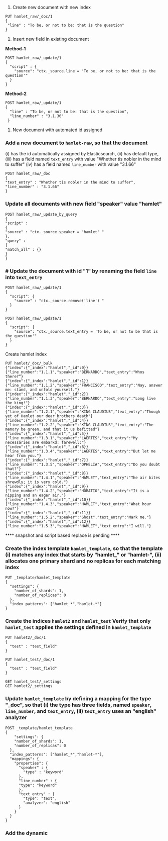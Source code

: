 1. Create new document with new index
```
PUT hamlet_raw/_doc/1
{
 "line" : "To be, or not to be: that is the question"
}
```
1. Insert new field in existing document

**Method-1**
```
POST hamlet_raw/_update/1
{
  "script" : {
    "source": "ctx._source.line = 'To be, or not to be: that is the question'"
  }
}
```
**Method-2**
```
POST hamlet_raw/_update/1
{
  "line" : "To be, or not to be: that is the question",
  "line_number" : "3.1.36"
 }
 ```
1. New document with automated id assigned
### Add a new document to `hamlet-raw`, so that the document ###
(i) has the id automatically assigned by Elasticsearch, 
(ii) has default type, 
(iii) has a field named `text_entry` with value  "Whether tis nobler in the mind to suffer"
(iv) has a field named `line_number` with value "3.1.66"
```
POST hamlet_raw/_doc
{
"text_entry" : "Whether tis nobler in the mind to suffer",
"line_number" : "3.1.66"
}
```
### Update all documents with new field "speaker" value "hamlet"
```
POST hamlet_raw/_update_by_query
{
"script" :
{
"source" : "ctx._source.speaker = 'hamlet' "
},
"query" :
{
"match_all" : {}
}
}
```
### # Update the document with id "1" by renaming the field `line` into `text_entry`
```
POST hamlet_raw/_update/1
{
  "script": {
    "source" : "ctx._source.remove('line') "
  }
}

POST hamlet_raw/_update/1
{
  "script": {
    "source": "ctx._source.text_entry = 'To be, or not to be that is the question'"
  }
}
```
Create hamlet index
```
PUT hamlet/_doc/_bulk
{"index":{"_index":"hamlet","_id":0}}
{"line_number":"1.1.1","speaker":"BERNARDO","text_entry":"Whos there?"}
{"index":{"_index":"hamlet","_id":1}}
{"line_number":"1.1.2","speaker":"FRANCISCO","text_entry":"Nay, answer me: stand, and unfold yourself."}
{"index":{"_index":"hamlet","_id":2}}
{"line_number":"1.1.3","speaker":"BERNARDO","text_entry":"Long live the king!"}
{"index":{"_index":"hamlet","_id":3}}
{"line_number":"1.2.1","speaker":"KING CLAUDIUS","text_entry":"Though yet of Hamlet our dear brothers death"}
{"index":{"_index":"hamlet","_id":4}}
{"line_number":"1.2.2","speaker":"KING CLAUDIUS","text_entry":"The memory be green, and that it us befitted"}
{"index":{"_index":"hamlet","_id":5}}
{"line_number":"1.3.1","speaker":"LAERTES","text_entry":"My necessaries are embarkd: farewell:"}
{"index":{"_index":"hamlet","_id":6}}
{"line_number":"1.3.4","speaker":"LAERTES","text_entry":"But let me hear from you."}
{"index":{"_index":"hamlet","_id":7}}
{"line_number":"1.3.5","speaker":"OPHELIA","text_entry":"Do you doubt that?"}
{"index":{"_index":"hamlet","_id":8}}
{"line_number":"1.4.1","speaker":"HAMLET","text_entry":"The air bites shrewdly; it is very cold."}
{"index":{"_index":"hamlet","_id":9}}
{"line_number":"1.4.2","speaker":"HORATIO","text_entry":"It is a nipping and an eager air."}
{"index":{"_index":"hamlet","_id":10}}
{"line_number":"1.4.3","speaker":"HAMLET","text_entry":"What hour now?"}
{"index":{"_index":"hamlet","_id":11}}
{"line_number":"1.5.2","speaker":"Ghost","text_entry":"Mark me."}
{"index":{"_index":"hamlet","_id":12}}
{"line_number":"1.5.3","speaker":"HAMLET","text_entry":"I will."}
```
**** snapshot and script based replace is pending ****

### Create the index template `hamlet_template`, so that the template (i) matches any index that starts by "hamlet_" or "hamlet-", (ii) allocates one primary shard and no replicas for each matching index 
```
PUT _template/hamlet_template
{
  "settings": {
    "number_of_shards": 1,
    "number_of_replicas": 0
  },
  "index_patterns": ["hamlet_*","hamlet-*"]
}
```
### Create the indices `hamlet2` and `hamlet_test` Verify that only `hamlet_test` applies the settings defined in `hamlet_template`
```
PUT hamlet2/_doc/1
{
  "test" : "test_field"
}

PUT hamlet_test/_doc/1
{
  "test" : "test_field"
}

GET hamlet_test/_settings
GET hamlet2/_settings
```

### Update `hamlet_template` by defining a mapping for the type "_doc", so that (i) the type has three fields, named `speaker`, `line_number`, and `text_entry`, (ii) `text_entry` uses an "english" analyzer

```
POST _template/hamlet_template
{
    "settings": {
    "number_of_shards": 1,
    "number_of_replicas": 0
  },
  "index_patterns": ["hamlet_*","hamlet-*"],
  "mappings": {
    "properties": {
      "speaker" : {
        "type" : "keyword"
      },
      "line_number" : {
      "type": "keyword"
      },
      "text_entry" : {
        "type": "text",
        "analyzer": "english"
      }
    }
  }
}
```

### Add the dynamic

